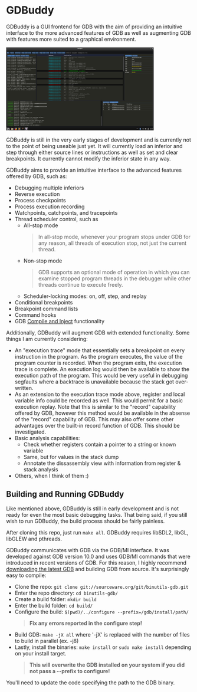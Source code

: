 # GDBuddy

GDBuddy is a GUI frontend for GDB with the aim of providing an intuitive interface to the more advanced features of GDB as well as augmenting GDB with features more suited to a graphical environment. 

<img alt="Image of GDBuddy GUI" src="images/gui_image.png" width="400">

GDBuddy is still in the very early stages of development and is currently not to the point of being useable just yet. It will currently load an inferior and step through either source lines or instructions as well as set and clear
breakpoints. It currently cannot modify the inferior state in any way.

GDBuddy aims to provide an intuitive interface to the advanced features offered by GDB, such as:

- Debugging multiple inferiors
- Reverse execution
- Process checkpoints
- Process execution recording
- Watchpoints, catchpoints, and tracepoints
- Thread scheduler control, such as
	- All-stop mode
		>In all-stop mode, whenever your program stops under GDB for any reason, all threads of execution stop, not just the current thread.
	- Non-stop mode
		> GDB supports an optional mode of operation in which you can examine stopped program threads in the debugger while other threads continue to execute freely.
	- Scheduler-locking modes: on, off, step, and replay
- Conditional breakpoints
- Breakpoint command lists
- Command hooks
- GDB [Compile and Inject](https://sourceware.org/gdb/onlinedocs/gdb/Compiling-and-Injecting-Code.html#Compiling-and-Injecting-Code) functionality


Additionally, GDBuddy will augment GDB with extended functionality. Some things I am currently considering:

- An "execution trace" mode that essentially sets a breakpoint on every instruction in the program. As the program executes,
	the value of the program counter is recorded. When the program exits, the execution trace is complete.
	An execution log would then be available to show the execution path of the program. This would be very useful in debugging
	segfaults where a backtrace is unavailable because the stack got over-written.
- As an extension to the execution trace mode above, register and local variable info could be recorded as well.
	This would permit for a basic execution replay. Note that this is similar to the "record" capability offered by GDB,
	however this method would be available in the absense of the "record" capability of GDB. This may also offer some
	other advantages over the built-in record function of GDB. This should be investigated.
- Basic analysis capabilities:
	- Check whether registers contain a pointer to a string or known variable
	- Same, but for values in the stack dump
	- Annotate the dissassembly view with information from register & stack analysis
- Others, when I think of them :)

## Building and Running GDBuddy

Like mentioned above, GDBuddy is still in early development and is not ready for even the most basic debugging tasks. That being said,
if you still wish to run GDBuddy, the build process should be fairly painless.

After cloning this repo, just run `make all`. GDBuddy requires libSDL2, libGL, libGLEW and pthreads. 

GDBuddy communicates with GDB via the GDB/MI interface. It was developed against GDB version 10.0 and uses GDB/MI commands that were introduced in
recent versions of GDB. For this reason, I highly recommend [downloading the latest GDB](https://www.gnu.org/software/gdb/current/) and building GDB from source. It's surprisingly easy to compile:

- Clone the repo: `git clone git://sourceware.org/git/binutils-gdb.git`
- Enter the repo directory: `cd binutils-gdb/`
- Create a build folder: `mkdir build`
- Enter the build folder: `cd build/`
- Configure the build: `$(pwd)/../configure --prefix=/gdb/install/path/`
	> **Fix any errors reported in the configure step!**
- Build GDB: `make -jX all` where '-jX' is replaced with the number of files to build in parallel (ex. -j8)
- Lastly, install the binaries: `make install` or `sudo make install` depending on your install target.
	> **This will overwrite the GDB installed on your system if you did not pass a --prefix to configure!**
	
You'll need to update the code specifying the path to the GDB binary.
